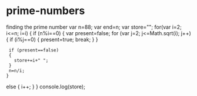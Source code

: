 # prime-numbers
finding the prime number
var n=88;
var end=n;
var store="";
for(var i=2; i<=n; i=i)
  {
if (n%i==0)
    { 
      var present=false;
      for (var j=2; j<=Math.sqrt(i); j++)
        {
          if (i%j==0)
          {
            present=true;
            break;
          }
        }
      
     if (present==false)
     {
       store+=i+" ";
     }
     n=n/i;
    }
else 
{
  i++;
}
  }
console.log(store);
